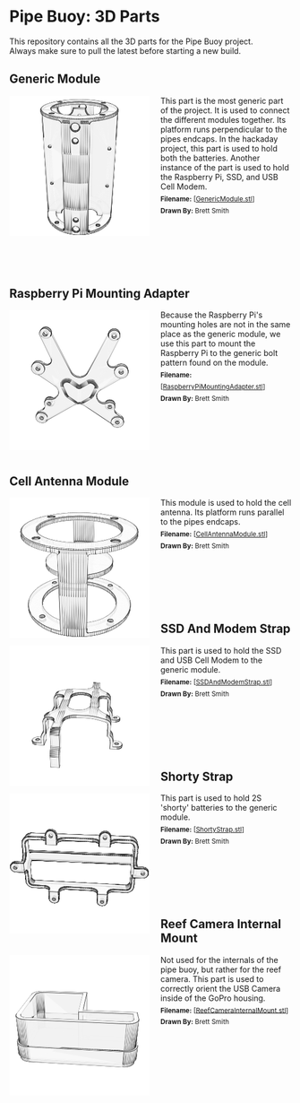 # Pipe Buoy: 3D Parts

This repository contains all the 3D parts for the Pipe Buoy project.  
Always make sure to pull the latest before starting a new build.  

## Generic Module

<img src="./thumbnails/GenericModule.png" width="250" alt="Generic Module" title="Generic Module" align="left" style="margin-right:20px">This part is the most generic part of the project. It is used to connect the different modules together. Its platform runs perpendicular to the pipes endcaps. In the hackaday project, this part is used to hold both the batteries. Another instance of the part is used to hold the Raspberry Pi, SSD, and USB Cell Modem.<br><sub>**Filename:** [<a href="./parts/GenericModule.stl">GenericModule.stl</a>]</sub><br><sub>**Drawn By:** Brett Smith</sub>

<br><br><br><br><br>
## Raspberry Pi Mounting Adapter

<img src="./thumbnails/RaspberryPiMountingAdapter.png" width="250" alt="Raspberry Pi Mounting Adapter" title="Raspberry Pi Mounting Adapter" align="left" style="margin-right:20px">Because the Raspberry Pi's mounting holes are not in the same place as the generic module, we use this part to mount the Raspberry Pi to the generic bolt pattern found on the module.<br><sub>**Filename:** [<a href="./parts/RaspberryPiMountingAdapter.stl">RaspberryPiMountingAdapter.stl</a>]</sub><br><sub>**Drawn By:** Brett Smith</sub>

<br><br><br><br><br>
## Cell Antenna Module

<img src="./thumbnails/CellAntennaModule.png" width="250" alt="Cell Antenna Module" title="Cell Antenna Module" align="left" style="margin-right:20px">This module is used to hold the cell antenna. Its platform runs parallel to the pipes endcaps.<br><sub>**Filename:** [<a href="./parts/CellAntennaModule.stl">CellAntennaModule.stl</a>]</sub><br><sub>**Drawn By:** Brett Smith</sub>

<br><br><br><br><br>
## SSD And Modem Strap

<img src="./thumbnails/SSDAndModemStrap.png" width="250" alt="SSD And Modem Strap" title="SSD And Modem Strap" align="left" style="margin-right:20px">This part is used to hold the SSD and USB Cell Modem to the generic module.<br><sub>**Filename:** [<a href="./parts/SSDAndModemStrap.stl">SSDAndModemStrap.stl</a>]</sub><br><sub>**Drawn By:** Brett Smith</sub>

<br><br><br><br><br>
## Shorty Strap

<img src="./thumbnails/ShortyStrap.png" width="250" alt="Shorty Strap" title="Shorty Strap" align="left" style="margin-right:20px">This part is used to hold 2S 'shorty' batteries to the generic module.<br><sub>**Filename:** [<a href="./parts/ShortyStrap.stl">ShortyStrap.stl</a>]</sub><br><sub>**Drawn By:** Brett Smith</sub>

<br><br><br><br><br>
## Reef Camera Internal Mount

<img src="./thumbnails/ReefCameraInternalMount.png" width="250" alt="Reef Camera Internal Mount" title="Reef Camera Internal Mount" align="left" style="margin-right:20px">Not used for the internals of the pipe buoy, but rather for the reef camera. This part is used to correctly orient the USB Camera inside of the GoPro housing.<br><sub>**Filename:** [<a href="./parts/ReefCameraInternalMount.stl">ReefCameraInternalMount.stl</a>]</sub><br><sub>**Drawn By:** Brett Smith</sub>

<br><br><br><br><br>

